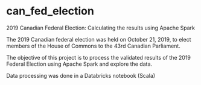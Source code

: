 # can_fed_election
2019 Canadian Federal Election: Calculating the results using Apache Spark

The 2019 Canadian federal election was held on October 21, 2019, to elect members of the House of Commons to the 43rd Canadian Parliament.

The objective of this project is to process the validated results of the 2019 Federal Election using Apache Spark and explore the data.

Data processing was done in a Databricks notebook (Scala)
